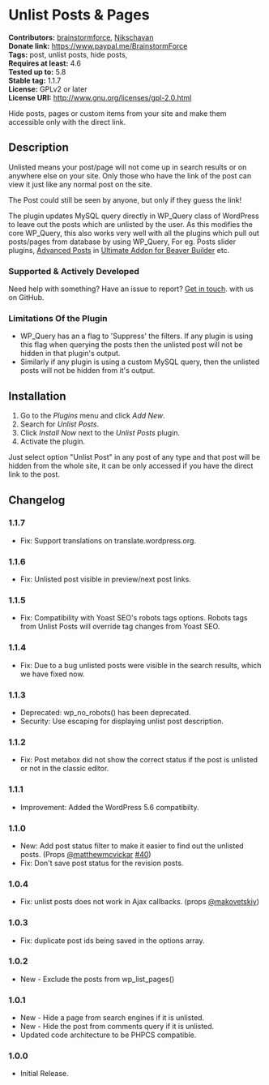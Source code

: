 # Unlist Posts & Pages #
**Contributors:** [brainstormforce](https://profiles.wordpress.org/brainstormforce), [Nikschavan](https://profiles.wordpress.org/Nikschavan)  
**Donate link:** https://www.paypal.me/BrainstormForce  
**Tags:** post, unlist posts, hide posts,  
**Requires at least:** 4.6  
**Tested up to:** 5.8  
**Stable tag:** 1.1.7  
**License:** GPLv2 or later  
**License URI:** http://www.gnu.org/licenses/gpl-2.0.html  

Hide posts, pages or  custom items from your site and make them accessible only with the direct link.

## Description ##

Unlisted means your post/page will not come up in search results or on anywhere else on your site. Only those who have the link of the post can view it just like any normal post on the site.

The Post could still be seen by anyone, but only if they guess the link!

The plugin updates MySQL query directly in WP_Query class of WordPress to leave out the posts which are unlisted by the user. As this modifies the core WP_Query, this also works very well with all the plugins which pull out posts/pages from database by using WP_Query, For eg. Posts slider plugins, <a href="https://www.ultimatebeaver.com/modules/advanced-posts/?utm_source=wp-repo&utm_campaign=unlist-posts&utm_medium=other-plugins">Advanced Posts</a> in <a href="https://www.ultimatebeaver.com/?utm_source=wp-repo&utm_campaign=unlist-posts&utm_medium=other-plugins">Ultimate Addon for Beaver Builder</a> etc.

### Supported & Actively Developed ###
Need help with something? Have an issue to report? [Get in touch](https://github.com/Nikschavan/unlist-posts "Unlist Posts & Pages on GitHub"). with us on GitHub.

### Limitations Of the Plugin ###

- WP_Query has an a flag to 'Suppress' the filters. If any plugin is using this flag when querying the posts then the unlisted post will not be hidden in that plugin's output.
- Similarly if any plugin is using a custom MySQL query, then the unlisted posts will not be hidden from it's output.

## Installation ##

1. Go to the *Plugins* menu and click *Add New*.
2. Search for *Unlist Posts*.
3. Click *Install Now* next to the *Unlist Posts* plugin.
4. Activate the plugin.

Just select option "Unlist Post" in any post of any type and that post will be hidden from the whole site, it can be only accessed if you have the direct link to the post.

## Changelog ##

### 1.1.7 ###
- Fix: Support translations on translate.wordpress.org.

### 1.1.6 ###
- Fix: Unlisted post visible in preview/next post links.

### 1.1.5 ###
- Fix: Compatibility with Yoast SEO's robots tags options. Robots tags from Unlist Posts will override tag changes from Yoast SEO.

### 1.1.4 ###
- Fix: Due to a bug unlisted posts were visible in the search results, which we have fixed now.

### 1.1.3 ###
- Deprecated: wp_no_robots() has been deprecated.
- Security: Use escaping for displaying unlist post description.

### 1.1.2 ###
- Fix: Post metabox did not show the correct status if the post is unlisted or not in the classic editor.

### 1.1.1 ###
- Improvement: Added the WordPress 5.6 compatibilty.

### 1.1.0 ###
- New: Add post status filter to make it easier to find out the unlisted posts. (Props [@matthewmcvickar](https://github.com/matthewmcvickar) [#40](https://github.com/Nikschavan/unlist-posts/pull/40))
- Fix: Don't save post status for the revision posts.

### 1.0.4 ###
- Fix: unlist posts does not work in Ajax callbacks. (props <a href="https://github.com/makovetskiy">@makovetskiy</a>)

### 1.0.3 ###
- Fix: duplicate post ids being saved in the options array.

### 1.0.2 ###
- New - Exclude the posts from wp_list_pages()

### 1.0.1 ###
- New - Hide a page from search engines if it is unlisted.
- New - Hide the post from comments query if it is unlisted.
- Updated code architecture to be PHPCS compatible.

### 1.0.0 ###
- Initial Release.
